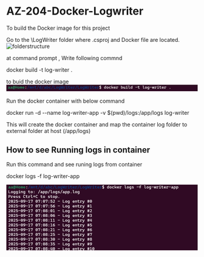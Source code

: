 # AZ-204-Docker-Logwriter

To build the Docker image for this project

Go to the  \LogWriter folder where .csproj and Docker file are located.
![folderstructure](/D:/Github-Repos-Code/azure0751/AZ-204-Docker-Logwriter/Images/folderstructure.png)

at command prompt , Write following commnd  

docker build -t log-writer . 

to buid the docker image 
![dockerbuild](Images/dockerbuild.png)

Run the docker container with below command

docker run -d --name log-writer-app   -v $(pwd)/logs:/app/logs   log-writer

This will create the docker container and map the container log folder to  external folder at host (/app/logs)

## How to see Running logs in container

Run this command and see runing logs from container
 
 docker logs -f log-writer-app

![runninglog](Images/runninglog.png)